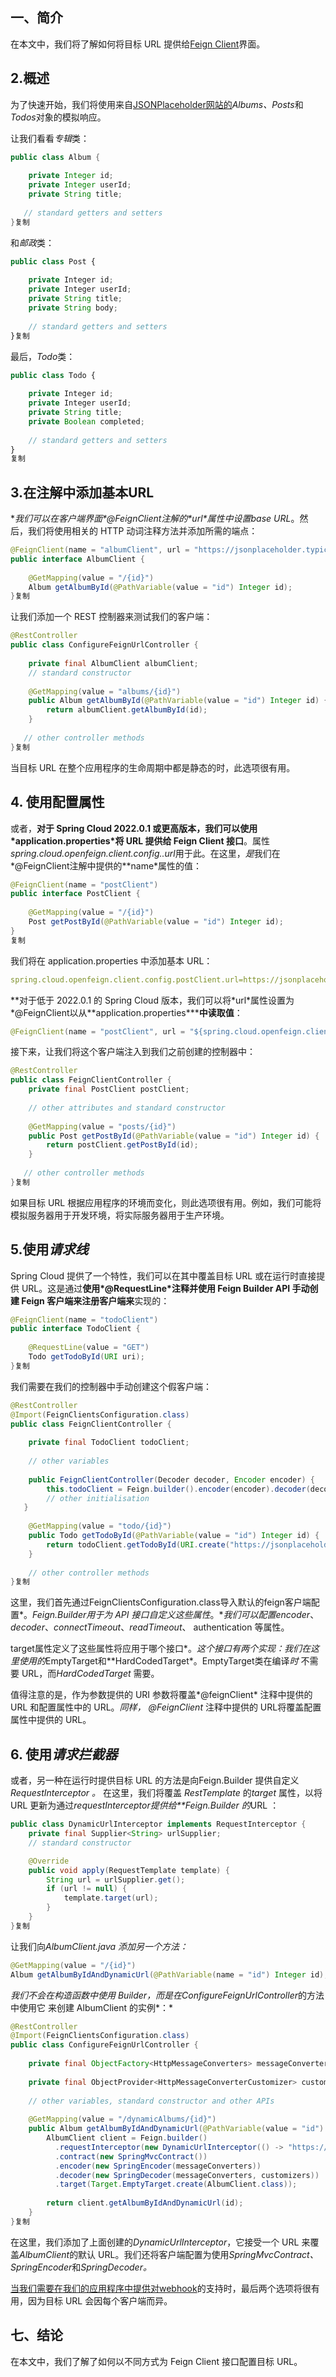 ##  一、简介

在本文中，我们将了解如何将目标 URL 提供给[Feign Client](https://www.baeldung.com/spring-cloud-openfeign)界面。

## 2.概述

为了快速开始，我们将使用来自[JSONPlaceholder网站的](https://jsonplaceholder.typicode.com/)*Albums、Posts*和*Todos*对象的模拟响应。

让我们看看*专辑*类：

```java
public class Album {
    
    private Integer id;
    private Integer userId;
    private String title;
    
   // standard getters and setters
}复制
```

和*邮政*类：

```typescript
public class Post {
    
    private Integer id;
    private Integer userId;
    private String title;
    private String body;
    
    // standard getters and setters
}复制
```

最后，*Todo*类：

```typescript
public class Todo {
    
    private Integer id;
    private Integer userId;
    private String title;
    private Boolean completed;
    
    // standard getters and setters
}
复制
```

## 3.在注解中添加基本URL

**我们可以在客户端界面\*@FeignClient注解的\**url\*属性中设置base URL**。然后，我们将使用相关的 HTTP 动词注释方法并添加所需的端点：

```java
@FeignClient(name = "albumClient", url = "https://jsonplaceholder.typicode.com/albums/")
public interface AlbumClient {
    
    @GetMapping(value = "/{id}")
    Album getAlbumById(@PathVariable(value = "id") Integer id);
}复制
```

让我们添加一个 REST 控制器来测试我们的客户端：

```java
@RestController
public class ConfigureFeignUrlController {
    
    private final AlbumClient albumClient;
    // standard constructor
    
    @GetMapping(value = "albums/{id}")
    public Album getAlbumById(@PathVariable(value = "id") Integer id) {
        return albumClient.getAlbumById(id);
    }
    
   // other controller methods
}复制
```

当目标 URL 在整个应用程序的生命周期中都是静态的时，此选项很有用。

## 4. 使用配置属性

或者，**对于 Spring Cloud 2022.0.1 或更高版本，我们可以使用\*application.properties\*将 URL 提供给 Feign Client 接口**。属性*spring.cloud.openfeign.client.config.<interface-name>.url*用于此。在这里，<interface-name>*是*我们在*@FeignClient注解中提供的**name*属性的值：

```java
@FeignClient(name = "postClient")
public interface PostClient {
    
    @GetMapping(value = "/{id}")
    Post getPostById(@PathVariable(value = "id") Integer id);
}
复制
```

我们将在 application.properties 中添加基本 URL：

```yaml
spring.cloud.openfeign.client.config.postClient.url=https://jsonplaceholder.typicode.com/posts/复制
```

**对于低于 2022.0.1 的 Spring Cloud 版本，我们可以将\*url\*属性设置为\*@FeignClient以从\**application.properties\*****中读取值**：

```java
@FeignClient(name = "postClient", url = "${spring.cloud.openfeign.client.config.postClient.url}")复制
```

接下来，让我们将这个客户端注入到我们之前创建的控制器中：

```java
@RestController
public class FeignClientController {
    private final PostClient postClient;
    
    // other attributes and standard constructor
    
    @GetMapping(value = "posts/{id}")
    public Post getPostById(@PathVariable(value = "id") Integer id) {
        return postClient.getPostById(id);
    }
    
   // other controller methods
}复制
```

如果目标 URL 根据应用程序的环境而变化，则此选项很有用。例如，我们可能将模拟服务器用于开发环境，将实际服务器用于生产环境。

## 5.使用*请求线*

Spring Cloud 提供了一个特性，我们可以在其中覆盖目标 URL 或在运行时直接提供 URL。这是通过**使用\*@RequestLine\*注释并使用 Feign Builder API 手动创建 Feign 客户端来注册客户端来**实现的：

```java
@FeignClient(name = "todoClient")
public interface TodoClient {
    
    @RequestLine(value = "GET")
    Todo getTodoById(URI uri);
}复制
```

我们需要在我们的控制器中手动创建这个假客户端：

```java
@RestController
@Import(FeignClientsConfiguration.class)
public class FeignClientController {
    
    private final TodoClient todoClient;
    
    // other variables
    
    public FeignClientController(Decoder decoder, Encoder encoder) {
        this.todoClient = Feign.builder().encoder(encoder).decoder(decoder).target(Target.EmptyTarget.create(TodoClient.class));
        // other initialisation
   }
    
    @GetMapping(value = "todo/{id}")
    public Todo getTodoById(@PathVariable(value = "id") Integer id) {
        return todoClient.getTodoById(URI.create("https://jsonplaceholder.typicode.com/todos/" + id));
    }
    
    // other controller methods
}复制
```

这里，我们首先通过FeignClientsConfiguration.class导入默认的feign客户端配置*。*Feign.Builder用于为 API 接口自定义这些属性*。**我们可以配置encoder*、*decoder*、*connectTimeout*、*readTimeout*、 authentication 等属性。

target属性定义了这些属性将应用于哪个接口*。*这个接口有两个实现：我们在这里使用的*EmptyTarget和**HardCodedTarget*。EmptyTarget类在编译*时* 不需要 URL，而*HardCodedTarget* 需要。

值得注意的是，作为参数提供的 URI 参数将覆盖*@feignClient* 注释中提供的 URL 和配置属性中的 URL。*同样， @FeignClient* 注释中提供的 URL将覆盖配置属性中提供的 URL。

## 6. 使用*请求拦截器*

或者，另一种在运行时提供目标 URL 的方法是向Feign.Builder 提供自定义*RequestInterceptor* *。* 在这里，我们将覆盖 *RestTemplate* 的*target* 属性，以将 URL 更新为通过*requestInterceptor提供给**Feign.Builder 的*URL ：

```java
public class DynamicUrlInterceptor implements RequestInterceptor {
    private final Supplier<String> urlSupplier;
    // standard constructor

    @Override
    public void apply(RequestTemplate template) {
        String url = urlSupplier.get();
        if (url != null) {
            template.target(url);
        }
    }
}复制
```

让我们向*AlbumClient.java 添加另一个方法：*

```java
@GetMapping(value = "/{id}")
Album getAlbumByIdAndDynamicUrl(@PathVariable(name = "id") Integer id);复制
```

*我们不会在构造函数中使用 Builder，而是在ConfigureFeignUrlController*的方法中使用它 来创建 AlbumClient 的实例*：*

```java
@RestController
@Import(FeignClientsConfiguration.class)
public class ConfigureFeignUrlController {
    
    private final ObjectFactory<HttpMessageConverters> messageConverters;
    
    private final ObjectProvider<HttpMessageConverterCustomizer> customizers;
    
    // other variables, standard constructor and other APIs
    
    @GetMapping(value = "/dynamicAlbums/{id}")
    public Album getAlbumByIdAndDynamicUrl(@PathVariable(value = "id") Integer id) {
        AlbumClient client = Feign.builder()
          .requestInterceptor(new DynamicUrlInterceptor(() -> "https://jsonplaceholder.typicode.com/albums/"))
          .contract(new SpringMvcContract())
          .encoder(new SpringEncoder(messageConverters))
          .decoder(new SpringDecoder(messageConverters, customizers))
          .target(Target.EmptyTarget.create(AlbumClient.class));
     
        return client.getAlbumByIdAndDynamicUrl(id);
    }
}复制
```

在这里，我们添加了上面创建的*DynamicUrlInterceptor*，它接受一个 URL 来覆盖*AlbumClient*的默认 URL。我们还将客户端配置为使用*SpringMvcContract、SpringEncoder*和*SpringDecoder。*

[当我们需要在我们的应用程序中提供对webhook](https://www.baeldung.com/cs/webhooks-polling-real-time-information)的支持时，最后两个选项将很有用，因为目标 URL 会因每个客户端而异。

## 七、结论

在本文中，我们了解了如何以不同方式为 Feign Client 接口配置目标 URL。